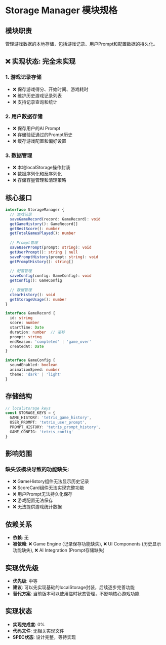 # Storage Manager 模块规格

## 模块职责
管理游戏数据的本地存储，包括游戏记录、用户Prompt和配置数据的持久化。

## ❌ 实现状态: 完全未实现

### 1. 游戏记录存储
- ❌ 保存游戏得分、开始时间、游戏耗时
- ❌ 维护历史游戏记录列表
- ❌ 支持记录查询和统计

### 2. 用户数据存储
- ❌ 保存用户的AI Prompt
- ❌ 存储验证通过的Prompt历史
- ❌ 缓存游戏配置和偏好设置

### 3. 数据管理
- ❌ 本地localStorage操作封装
- ❌ 数据序列化和反序列化
- ❌ 存储容量管理和清理策略

## 核心接口

```typescript
interface StorageManager {
  // 游戏记录
  saveGameRecord(record: GameRecord): void
  getGameHistory(): GameRecord[]
  getBestScore(): number
  getTotalGamesPlayed(): number
  
  // Prompt管理
  saveUserPrompt(prompt: string): void
  getUserPrompt(): string | null
  savePromptHistory(prompt: string): void
  getPromptHistory(): string[]
  
  // 配置管理
  saveConfig(config: GameConfig): void
  getConfig(): GameConfig
  
  // 数据管理
  clearHistory(): void
  getStorageUsage(): number
}

interface GameRecord {
  id: string
  score: number
  startTime: Date
  duration: number  // 毫秒
  prompt: string
  endReason: 'completed' | 'game_over'
  createdAt: Date
}

interface GameConfig {
  soundEnabled: boolean
  animationSpeed: number
  theme: 'dark' | 'light'
}
```

## 存储结构

```typescript
// localStorage keys
const STORAGE_KEYS = {
  GAME_HISTORY: 'tetris_game_history',
  USER_PROMPT: 'tetris_user_prompt',
  PROMPT_HISTORY: 'tetris_prompt_history',
  GAME_CONFIG: 'tetris_config'
}
```

## 影响范围

### 缺失该模块导致的功能缺失:
- ❌ GameHistory组件无法显示历史记录
- ❌ ScoreCard组件无法实现完整功能  
- ❌ 用户Prompt无法持久化保存
- ❌ 游戏配置无法保存
- ❌ 无法提供游戏统计数据

## 依赖关系
- **依赖**: 无
- **被依赖**: ❌ Game Engine (记录保存功能缺失), ❌ UI Components (历史显示功能缺失), ❌ AI Integration (Prompt存储缺失)

## 实现优先级
- **优先级**: 中等
- **建议**: 可以先实现基础的localStorage封装，后续逐步完善功能
- **替代方案**: 当前版本可以使用临时状态管理，不影响核心游戏功能

## 实现状态
- **实现完成度**: 0%
- **代码文件**: 无相关实现文件
- **SPEC状态**: 设计完整，等待实现